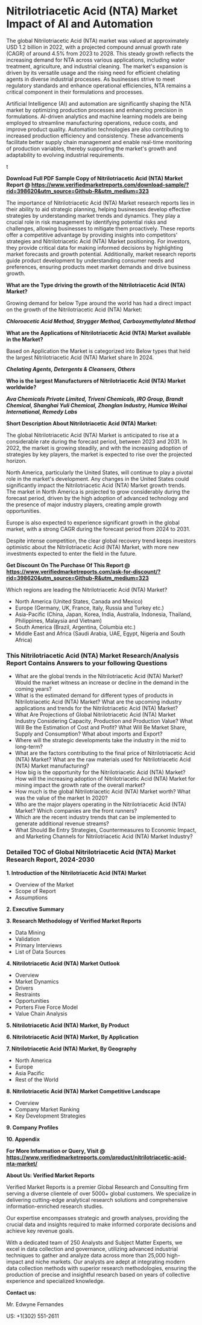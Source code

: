 <meta name="title" content="Global Nitrilotriacetic Acid (NTA) Market Impact of AI and Automation"><meta name="description" content="The global Nitrilotriacetic Acid (NTA) market was valued at approximately USD 1.2 billion in 2022, with a projected compound annual growth rate (CAGR) of around 4.5% f"><meta name="title" content="Nitrilotriacetic Acid (NTA) Market Size, Share, Scope, Trends, Growth, Opportunities, Analysis, Forecast"><h1>Nitrilotriacetic Acid (NTA) Market Impact of AI and Automation</h1><p>The global Nitrilotriacetic Acid (NTA) market was valued at approximately USD 1.2 billion in 2022, with a projected compound annual growth rate (CAGR) of around 4.5% from 2023 to 2028. This steady growth reflects the increasing demand for NTA across various applications, including water treatment, agriculture, and industrial cleaning. The market's expansion is driven by its versatile usage and the rising need for efficient chelating agents in diverse industrial processes. As businesses strive to meet regulatory standards and enhance operational efficiencies, NTA remains a critical component in their formulations and processes.</p><p>Artificial Intelligence (AI) and automation are significantly shaping the NTA market by optimizing production processes and enhancing precision in formulations. AI-driven analytics and machine learning models are being employed to streamline manufacturing operations, reduce costs, and improve product quality. Automation technologies are also contributing to increased production efficiency and consistency. These advancements facilitate better supply chain management and enable real-time monitoring of production variables, thereby supporting the market's growth and adaptability to evolving industrial requirements.</p>t</p><p id="" class=""><strong>Download Full PDF Sample Copy of Nitrilotriacetic Acid (NTA) Market Report @ <a href="https://www.verifiedmarketreports.com/download-sample/?rid=398620&utm_source=Github-R&utm_medium=323" target="_blank">https://www.verifiedmarketreports.com/download-sample/?rid=398620&utm_source=Github-R&utm_medium=323</a></strong></p><p>The importance of&nbsp;Nitrilotriacetic Acid (NTA) Market research reports lies in their ability to aid strategic planning, helping businesses develop effective strategies by understanding market trends and dynamics. They play a crucial role in risk management by identifying potential risks and challenges, allowing businesses to mitigate them proactively. These reports offer a competitive advantage by providing insights into competitors' strategies and Nitrilotriacetic Acid (NTA) Market positioning. For investors, they provide critical data for making informed decisions by highlighting market forecasts and growth potential. Additionally, market research reports guide product development by understanding consumer needs and preferences, ensuring products meet market demands and drive business growth.</p><p><strong>What are the&nbsp;Type driving the growth of the Nitrilotriacetic Acid (NTA) Market?</strong></p><p id="" class="">Growing demand for below Type around the world has had a direct impact on the growth of the Nitrilotriacetic Acid (NTA) Market:</p><em><strong>Chloroacetic Acid Method, Strygger Method, Carboxymethylated Method</strong></em></p><strong>What are the&nbsp;Applications&nbsp;of Nitrilotriacetic Acid (NTA) Market available in the Market?</strong></p><p id="" class="">Based on Application the Market is categorized into Below types that held the largest Nitrilotriacetic Acid (NTA) Market share In 2024.</p><em><strong>Chelating Agents, Detergents & Cleansers, Others</strong></em></p><strong>Who is the largest Manufacturers of Nitrilotriacetic Acid (NTA) Market worldwide?</strong></p><p><em><strong>Ava Chemicals Private Limited, Triveni Chemicals, IRO Group, Brandt Chemical, Shanghai Yuli Chemical, Zhonglan Industry, Humica Weihai International, Remedy Labs</strong></em></p><p id="" class=""><strong>Short Description About Nitrilotriacetic Acid (NTA) Market:</strong></p><p>The global Nitrilotriacetic Acid (NTA) Market is anticipated to rise at a considerable rate during the forecast period, between 2023 and 2031. In 2022, the market is growing steadily, and with the increasing adoption of strategies by key players, the market is expected to rise over the projected horizon.</p><p>North America, particularly the United States, will continue to play a pivotal role in the market's development. Any changes in the United States could significantly impact the Nitrilotriacetic Acid (NTA) Market growth trends. The market in North America is projected to grow considerably during the forecast period, driven by the high adoption of advanced technology and the presence of major industry players, creating ample growth opportunities.</p><p>Europe is also expected to experience significant growth in the global market, with a strong CAGR during the forecast period from 2024 to 2031.</p><p>Despite intense competition, the clear global recovery trend keeps investors optimistic about the Nitrilotriacetic Acid (NTA) Market, with more new investments expected to enter the field in the future.</p><p id="" class=""><strong>Get Discount On The Purchase Of This Report @ <a href="https://www.verifiedmarketreports.com/ask-for-discount/?rid=398620&utm_source=Github-R&utm_medium=323" target="_blank">https://www.verifiedmarketreports.com/ask-for-discount/?rid=398620&utm_source=Github-R&utm_medium=323</a></strong></p>Which regions are leading the Nitrilotriacetic Acid (NTA) Market?</p><ul><li>North America (United States, Canada and Mexico)</li><li>Europe (Germany, UK, France, Italy, Russia and Turkey etc.)</li><li>Asia-Pacific (China, Japan, Korea, India, Australia, Indonesia, Thailand, Philippines, Malaysia and Vietnam)</li><li>South America (Brazil, Argentina, Columbia etc.)</li><li>Middle East and Africa (Saudi Arabia, UAE, Egypt, Nigeria and South Africa)</li></ul><h3 id="" class="">This Nitrilotriacetic Acid (NTA) Market Research/Analysis Report Contains Answers to your following Questions</h3><ul><li>What are the global trends in the Nitrilotriacetic Acid (NTA) Market? Would the market witness an increase or decline in the demand in the coming years?</li><li>What is the estimated demand for different types of products in Nitrilotriacetic Acid (NTA) Market? What are the upcoming industry applications and trends for the Nitrilotriacetic Acid (NTA) Market?</li><li>What Are Projections of Global Nitrilotriacetic Acid (NTA) Market Industry Considering Capacity, Production and Production Value? What Will Be the Estimation of Cost and Profit? What Will Be Market Share, Supply and Consumption? What about imports and Export?</li><li>Where will the strategic developments take the industry in the mid to long-term?</li><li>What are the factors contributing to the final price of Nitrilotriacetic Acid (NTA) Market? What are the raw materials used for Nitrilotriacetic Acid (NTA) Market manufacturing?</li><li>How big is the opportunity for the Nitrilotriacetic Acid (NTA) Market? How will the increasing adoption of Nitrilotriacetic Acid (NTA) Market for mining impact the growth rate of the overall market?</li><li>How much is the global Nitrilotriacetic Acid (NTA) Market worth? What was the value of the market In 2020?</li><li>Who are the major players operating in the Nitrilotriacetic Acid (NTA) Market? Which companies are the front runners?</li><li>Which are the recent industry trends that can be implemented to generate additional revenue streams?</li><li>What Should Be Entry Strategies, Countermeasures to Economic Impact, and Marketing Channels for Nitrilotriacetic Acid (NTA) Market Industry?</li></ul><h3 id="" class="">Detailed TOC of Global Nitrilotriacetic Acid (NTA) Market Research Report, 2024-2030</h3><p id="" class=""><strong>1. Introduction of the Nitrilotriacetic Acid (NTA) Market</strong></p><ul><li>Overview of the Market</li><li>Scope of Report</li><li>Assumptions</li></ul><p id="" class=""><strong>2. Executive Summary</strong></p><p id="" class=""><strong>3. Research Methodology of Verified Market Reports</strong></p><ul><li>Data Mining</li><li>Validation</li><li>Primary Interviews</li><li>List of Data Sources</li></ul><p id="" class=""><strong>4. Nitrilotriacetic Acid (NTA) Market Outlook</strong></p><ul><li>Overview</li><li>Market Dynamics</li><li>Drivers</li><li>Restraints</li><li>Opportunities</li><li>Porters Five Force Model</li><li>Value Chain Analysis</li></ul><p id="" class=""><strong>5. Nitrilotriacetic Acid (NTA) Market, By Product</strong></p><p id="" class=""><strong>6. Nitrilotriacetic Acid (NTA) Market, By Application</strong></p><p id="" class=""><strong>7. Nitrilotriacetic Acid (NTA) Market, By Geography</strong></p><ul><li>North America</li><li>Europe</li><li>Asia Pacific</li><li>Rest of the World</li></ul><p id="" class=""><strong>8. Nitrilotriacetic Acid (NTA) Market Competitive Landscape</strong></p><ul><li>Overview</li><li>Company Market Ranking</li><li>Key Development Strategies</li></ul><p id="" class=""><strong>9. Company Profiles</strong></p><p id="" class=""><strong>10. Appendix</strong></p><p id="" class=""><strong>For More Information or Query, Visit @ <a href="https://www.verifiedmarketreports.com/product/nitrilotriacetic-acid-nta-market/" target="_blank">https://www.verifiedmarketreports.com/product/nitrilotriacetic-acid-nta-market/</a></strong></p><p id="" class=""><strong>About Us: Verified Market Reports</strong></p><p id="" class="">Verified Market Reports is a premier Global Research and Consulting firm serving a diverse clientele of over 5000+ global customers. We specialize in delivering cutting-edge analytical research solutions and comprehensive information-enriched research studies.</p><p id="" class="">Our expertise encompasses strategic and growth analyses, providing the crucial data and insights required to make informed corporate decisions and achieve key revenue goals.</p><p id="" class="">With a dedicated team of 250 Analysts and Subject Matter Experts, we excel in data collection and governance, utilizing advanced industrial techniques to gather and analyze data across more than 25,000 high-impact and niche markets. Our analysts are adept at integrating modern data collection methods with superior research methodologies, ensuring the production of precise and insightful research based on years of collective experience and specialized knowledge.</p><p id="" class=""><strong>Contact us:</strong></p><p id="" class="">Mr. Edwyne Fernandes</p><p id="" class="">US: +1(302) 551-2611</p>